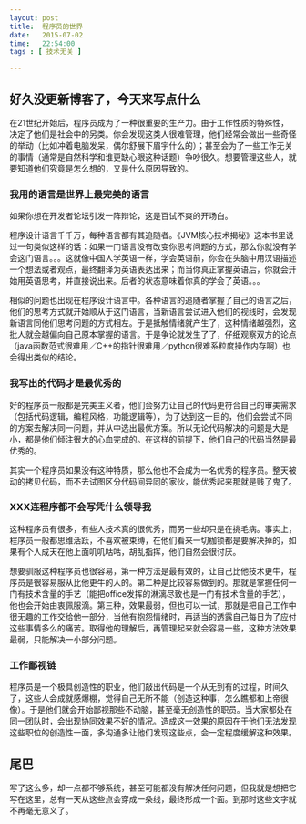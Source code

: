 ```yaml
---
layout: post
title:  程序员的世界
date:   2015-07-02
time:   22:54:00
tags : [ 技术无关 ]

---
```


##   好久没更新博客了，今天来写点什么

在21世纪开始后，程序员成为了一种很重要的生产力。由于工作性质的特殊性，决定了他们是社会中的另类。你会发现这类人很难管理，他们经常会做出一些奇怪的举动（比如冲着电脑发呆，偶尔舒展下眉宇什么的）；甚至会为了一些工作无关的事情（通常是自然科学和谁更缺心眼这种话题）争吵很久。想要管理这些人，就要知道他们究竟是怎么想的，又是什么原因导致的。

###  我用的语言是世界上最完美的语言

如果你想在开发者论坛引发一阵辩论，这是百试不爽的开场白。

程序设计语言千千万，每种语言都有其追随者。《JVM核心技术揭秘》这本书里说过一句类似这样的话：如果一门语言没有改变你思考问题的方式，那么你就没有学会这门语言。。。这就像中国人学英语一样，学会英语前，你会在头脑中用汉语描述一个想法或者观点，最终翻译为英语表达出来；而当你真正掌握英语后，你就会开始用英语思考，并直接说出来。后者的状态意味着你真的学会了英语。。。

相似的问题也出现在程序设计语言中。各种语言的追随者掌握了自己的语言之后，他们的思考方式就开始顺从于这门语言，当新语言尝试进入他们的视线时，会发现新语言同他们思考问题的方式相左。于是抵触情绪就产生了，这种情绪越强烈，这批人就会越偏向自己原本掌握的语言。于是争论就发生了了，仔细观察双方的论点（java函数范式很难用／C++的指针很难用／python很难系粒度操作内存啊）也会得出类似的结论。

###   我写出的代码才是最优秀的

好的程序员一般都是完美主义者，他们会努力让自己的代码更符合自己的审美需求（包括代码逻辑，编程风格，功能逻辑等），为了达到这一目的，他们会尝试不同的方案去解决同一问题，并从中选出最优方案。所以无论代码解决的问题是大是小，都是他们倾注很大的心血完成的。在这样的前提下，他们自己的代码当然是最优秀的。

其实一个程序员如果没有这种特质，那么他也不会成为一名优秀的程序员。整天被动的拷贝代码，而不去试图区分代码间异同的家伙，能优秀起来那就是贱了鬼了。

###   XXX连程序都不会写凭什么领导我

这种程序员有很多，有些人技术真的很优秀，而另一些却只是在挑毛病。事实上，程序员一般都思维活跃，不喜欢被束缚，在他们看来一切枷锁都是要解决掉的，如果有个人成天在他上面叽叽咕咕，胡乱指挥，他们自然会很讨厌。

想要驯服这种程序员也很容易，第一种方法是最有效的，让自己比他技术更牛，程序员是很容易服从比他更牛的人的。第二种是比较容易做到的。那就是掌握任何一门有技术含量的手艺（能把office发挥的淋漓尽致也是一门有技术含量的手艺），他也会开始由衷佩服滴。第三种，效果最弱，但也可以一试，那就是把自己工作中很无趣的工作交给他一部分，当他有抱怨情绪时，再适当的透露自己每日为了应付这些事情多么的痛苦。取得他的理解后，再管理起来就会容易一些，这种方法效果最弱，只能解决一小部分问题。

###   工作鄙视链

程序员是一个极具创造性的职业，他们敲出代码是一个从无到有的过程，时间久了，这些人会成就感爆棚，觉得自己无所不能（创造这种事，怎么瞧都和上帝很像）。于是他们就会开始鄙视那些不动脑，甚至毫无创造性的职员。当大家都处在同一团队时，会出现协同效果不好的情况。造成这一效果的原因在于他们无法发现这些职位的创造性一面，多沟通多让他们发现这些点，会一定程度缓解这种效果。

##    尾巴
写了这么多，却一点都不够系统，甚至可能都没有解决任何问题，但我就是想把它写在这里，总有一天从这些点会穿成一条线，最终形成一个面。到那时这些文字就不再毫无意义了。
